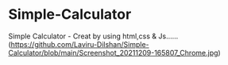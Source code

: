 # Simple-Calculator
Simple Calculator - Creat by using html,css &amp; Js......
(https://github.com/Laviru-Dilshan/Simple-Calculator/blob/main/Screenshot_20211209-165807_Chrome.jpg)
